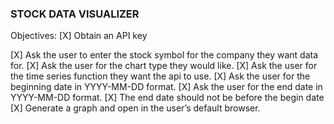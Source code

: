 ### STOCK DATA VISUALIZER

Objectives:
[X] Obtain an API key

[X] Ask the user to enter the stock symbol for the company they want data for.
[X] Ask the user for the chart type they would like.
[X] Ask the user for the time series function they want the api to use.
[X] Ask the user for the beginning date in YYYY-MM-DD format.
[X] Ask the user for the end date in YYYY-MM-DD format.
  [X] The end date should not be before the begin date
[X] Generate a graph and open in the user’s default browser.
